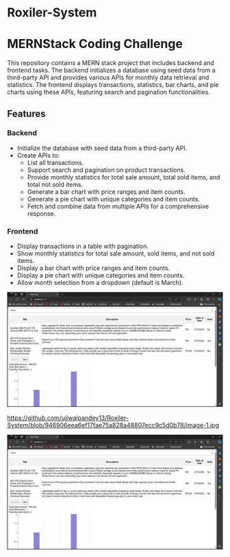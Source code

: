 # Roxiler-System

# MERNStack Coding Challenge

This repository contains a MERN stack project that includes backend and frontend tasks. The backend initializes a database using seed data from a third-party API and provides various APIs for monthly data retrieval and statistics. The frontend displays transactions, statistics, bar charts, and pie charts using these APIs, featuring search and pagination functionalities.

## Features

### Backend
- Initialize the database with seed data from a third-party API.
- Create APIs to:
  - List all transactions.
  - Support search and pagination on product transactions.
  - Provide monthly statistics for total sale amount, total sold items, and total not sold items.
  - Generate a bar chart with price ranges and item counts.
  - Generate a pie chart with unique categories and item counts.
  - Fetch and combine data from multiple APIs for a comprehensive response.

### Frontend
- Display transactions in a table with  pagination.
- Show monthly statistics for total sale amount, sold items, and not sold items.
- Display a bar chart with price ranges and item counts.
- Display a pie chart with unique categories and item counts.
- Allow month selection from a dropdown (default is March).

![image alt](https://github.com/ujjwalpandey13/Roxiler-System/blob/946906eea6ef17fae75a828a48807ecc9c5d0b78/image-1.jpg)

https://github.com/ujjwalpandey13/Roxiler-System/blob/946906eea6ef17fae75a828a48807ecc9c5d0b78/image-1.jpg

 ![](https://github.com/ujjwalpandey13/Roxiler-System/blob/master/image-1.jpg)

